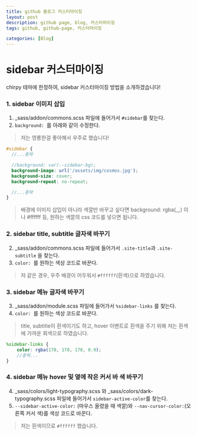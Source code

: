 ```yaml
---
title: github 블로그 커스터마이징
layout: post
description: github page, blog, 커스터마이징
tags: github, github-page, 커스터마이징

categories: [Blog]
---
```


# sidebar 커스터마이징
chirpy 테마에 한정하여, sidebar 커스터마이징 방법을 소개하겠습니다!

### 1. sidebar 이미지 삽입
1. _sass/addon/commons.scss 파일에 들어가서 `#sidebar`를 찾는다.
1. `background: `를 아래와 같이 수정한다.
> 저는 영롱한걸 좋아해서 우주로 했습니다!

```scss
#sidebar {
  //...중략

  //background: var(--sidebar-bg);
  background-image: url('/assets/img/cosmos.jpg');
  background-size: cover;
  background-repeat: no-repeat;

  //...중략
}
```

> 배경에 이미지 삽입이 아니라 색깔만 바꾸고 싶다면 background: rgba(*,*,*,*) 이나 #ffffff 등, 원하는 색깔의 css 코드를 넣으면 됩니다.

### 2. sidebar title, subtitle 글자색 바꾸기
2. _sass/addon/commons.scss 파일에 들어가서 `.site-title`과 `.site-subtitle` 을 찾는다.
2. `color: `를 원하는 색상 코드로 바꾼다.
>저 같은 경우, 우주 배경이 어두워서 `#ffffff`(흰색)으로 하였습니다.

### 3. sidebar 메뉴 글자색 바꾸기
3. _sass/addon/module.scss 파일에 들어가서 `%sidebar-links` 를 찾는다.
3. `color: `를 원하는 색상 코드로 바꾼다.
>title, subtitle이 흰색이기도 하고, hover 이벤트로 흰색을 주기 위해 저는 흰색에 가까운 회색으로 하였습니다.
```scss
%sidebar-links {
    color: rgba(170, 170, 170, 0.9);
    //중략...
}
```

### 4. sidebar 메뉴 hover 및 옆에 작은 커서 바 색 바꾸기
4. _sass/colors/light-typography.scss 와 _sass/colors/dark-typography.scss 파일에 들어가서 `sidebar-active-color`를 찾는다.
4. `--sidebar-active-color:` (마우스 올렸을 때 색깔)와 `--nav-cursor-color:`(오른쪽 커서 색)를 색상 코드로 바꾼다.
> 저는 흰색이므로 `#ffffff` 했습니다.
